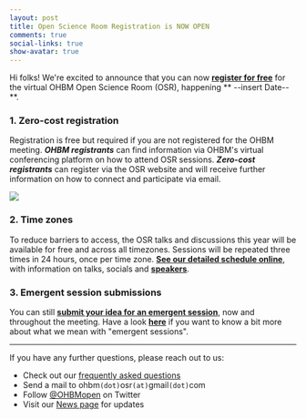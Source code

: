 ```yaml
---
layout: post
title: Open Science Room Registration is NOW OPEN
comments: true
social-links: true
show-avatar: true
---
```


Hi folks! We're excited to announce that you can now [**register for free**](https://ohbm.github.io/osr2021/register/) for the virtual OHBM Open Science Room (OSR),
happening ** --insert Date-- **.

### 1. Zero-cost registration

Registration is free but required if you are not registered for the OHBM meeting.
***OHBM registrants*** can find information via OHBM's virtual conferencing platform on how to attend OSR sessions.
***Zero-cost registrants*** can register via the OSR website and will receive further information on how to connect and participate via email.

![](../img/connect_to_osr.png)

### 2. Time zones

To reduce barriers to access, the OSR talks and discussions this year will be available for free and across all timezones.
Sessions will be repeated three times in 24 hours, once per time zone. 
[**See our detailed schedule online**](https://ohbm.github.io/osr2021/schedule/), with information on talks, socials and [**speakers**](https://ohbm.github.io/osr2021/speakers/).

<!--![](../img/OSR_schedule.png)-->

### 3. Emergent session submissions

You can still [**submit your idea for an emergent session**](https://ohbm.github.io/osr2021/submit), now and throughout the meeting.
Have a look [**here**](https://ohbm.github.io/osr2021/formats/#emergent) if you want to know a bit more about what we mean with "emergent sessions".


---

If you have any further questions, please reach out to us:

- Check out our [frequently asked questions](https://ohbm.github.io/osr2021/faq/)
- Send a mail to ohbm`(dot)`osr`(at)`gmail`(dot)`com
- Follow [@OHBMopen](https://twitter.com/ohbmopen) on Twitter
- Visit our [News page](https://ohbm.github.io/osr2021/news/) for updates
